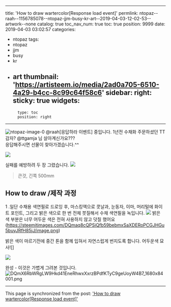 
---
title: 'How to draw wartercolor[Response load event]'
permlink: ntopaz--raah--1156785078--ntopaz-jjm-busy-kr-art--2019-04-03-12-02-53--artwork--none
catalog: true
toc_nav_num: true
toc: true
position: 9999
date: 2019-04-03 03:02:57
categories:
- ntopaz
tags:
- ntopaz
- jjm
- busy
- kr
- art
thumbnail: 'https://artisteem.io/media/2ad0a705-6510-4a29-b4cc-8c99c64f58c6'
sidebar:
    right:
        sticky: true
widgets:
    -
        type: toc
        position: right
---


![ntopaz-image-0](https://artisteem.io/media/2ad0a705-6510-4a29-b4cc-8c99c64f58c6) @raah[응답하라 이벤트] 중입니다.   1년전 수채화 주문하셨던 TT감자? @ttgamja 님
살아계신가요???  
응답해주시면 선물이 찾아가겠습니다.^^


![](https://steemitimages.com/DQmSw7rrL9vzkT8VVp52tRU7HtMX5guUfETtZZnZJESczhu/image.png)

 실패를 예방하려 두 장 그렸습니다.
 ![](https://steemitimages.com/DQmXjwY3nNSjdN6gmpxSgFrZqDi5QAhxeS2d7grUD8JtY77/image.png)
> 큰것, 긴쪽 500mm

## How to draw /제작 과정 

1 .일단 수채용 색연필로 드로잉 후, 마스킹액으로 콧날과, 눈동자, 이마, 머리털에 화이트 포인트, 그리고 밝은 색으로 한 번 전체 붓질해서 수채 색연필을 녹입니다.
![](https://steemitimages.com/DQmThN3GvBP4XE43J2BoTSVvAwgeo71FRww1ihdikz9AByS/image.png)
밝은 색 부분은 너무 어두운 색은 전혀 사용하지 않고 덧칠 했어요
(https://steemitimages.com/DQmaq8cQPSiQfb59bebmxSaXDERoPCGJHGu5buyJRfH85jJ/image.png)

밝은 색이 마르기전에 중간 톤을 함께 입혀서 자연스럽게 번지도록 합니다. 어두운색 묘사![]

![](https://steemitimages.com/DQmbpvraJ4NB9J4pqo3Kdq8rw4Psb24m84g2AQGdE2xrmGZ/image.png)


완성 - 이것은 가볍게 그려본 것입니다.
![DQmX6RbWRgLW9Hkd41EneRhwxXxrzBPdfKTyC9geUoyW4B7_1680x84001.png](https://steemitimages.com/DQmVrC2Wk6E1jLBVAbPcqZb3L6VJpFnovFHZjgcA6PipNpm/DQmX6RbWRgLW9Hkd41EneRhwxXxrzBPdfKTyC9geUoyW4B7_1680x84001.png)


- - -

This page is synchronized from the post: ['How to draw wartercolor[Response load event]'](https://steemit.com/@raah/ntopaz--raah--1156785078--ntopaz-jjm-busy-kr-art--2019-04-03-12-02-53--artwork--none)
